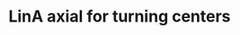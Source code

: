 ---
title : "LinA axial for turning centers"
category   : " "
headline   : " "
short_desc   : " Powered axial shapers for all common CNC lathes"
long_desc   : " "
img   : "/images/LinAaxialformachiningcenters.jpeg"
series : "/benz/metal/machiningcenters/broachingunits/"
link: "linaaxial" 
---